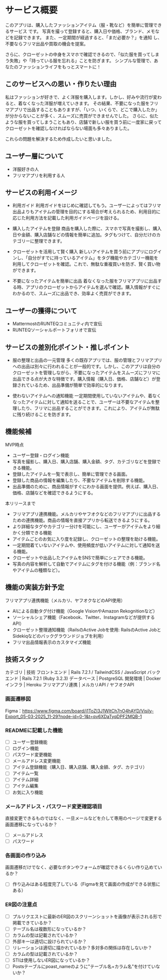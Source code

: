 # サービス概要

このアプリは、購入したファッションアイテム（服・靴など）を簡単に管理できるサービス です。
写真を撮って登録すると、購入日や価格、ブランド、メモなどを記録できます。
また、一定期間が経過すると、「まだ必要か？」を通知 し、不要ならフリマ出品や買取の機会を提案。

さらに、クローゼットの中身をスマホで確認できるので、「似た服を買ってしまう失敗」や「持っている服を忘れる」ことを防ぎます。
シンプルな管理で、あなたのファッションライフをもっとスマートに！

## このサービスへの思い・作りたい理由

私はファッションが好きで、よく洋服を購入します。しかし、好みや流行が変わると、着なくなった洋服が増えていきます。
その結果、不要になった服をフリマアプリで出品することもありますが、「いつ、いくらで、どこで購入したか」が分からないことが多く、スムーズに売買ができませんでした。
さらに、似たような服を買ってしまうこともあり、店舗で新しい服を買う前に一度家に戻ってクローゼットを確認しなければならない場面も多々ありました。

これらの問題を解決するため作成したいと思いました。

## ユーザー層について

- 洋服好きの人
- フリマアプリを利用する人

## サービスの利用イメージ

- 利用ガイド
利用ガイドをはじめに確認してもう。ユーザーによってはフリマ出品よりもアイテムの管理を目的にする場合が考えられるため、利用目的に応じた利用方法を記載した利用ガイドページを設ける。

- 購入したアイテムを登録
商品を購入した際に、スマホで写真を撮影し、購入日や金額、購入店舗などの情報を簡単に追加。タグもつけて、自分だけのカテゴリーに整理できます。

- クローゼットを活用して賢く購入
新しいアイテムを買う前にアプリにログインし、「自分がすでに持っているアイテム」をタグ機能やカテゴリー機能を利用してクローゼットを確認。これで、無駄な重複買いを防ぎ、賢く買い物ができます。

- 不要になったアイテムを簡単に出品
着なくなった服をフリマアプリに出品する時、アプリのクローゼットからアイテムを選んで確認。購入情報がすぐにわかるので、スムーズに出品でき、効率よく売買ができます。

## ユーザーの獲得について

- MattermostのRUNTEQコミュニティ内で宣伝
- RUNTEQソーシャルポートフォリオで宣伝

## サービスの差別化ポイント・推しポイント

- 服の整理と出品の一元管理
多くの既存アプリでは、服の管理とフリマアプリへの出品は別々に行われることが一般的です。しかし、このアプリは自分のクローゼットを管理しながら、不要になったアイテムをスムーズにフリマに出品できる点が大きな特徴です。購入情報（購入日、価格、店舗など）が登録されているため、出品準備が簡単で効率的になります。

- 使わないアイテムへの通知機能
一定期間使用していないアイテムや、着なくなったアイテムに対して通知を送ることで、ユーザーは不要なアイテムを整理したり、フリマに出品することができます。これにより、アイテムが無駄に残り続けることを防ぎます。

## 機能候補
MVP時点
- ユーザー登録・ログイン機能
- 写真を撮影し、購入日、購入店舗、購入金額、タグ、カテゴリなどを登録できる機能。
- 登録したアイテムを一覧で表示し、簡単に管理できる画面。
- 登録した商品の情報を編集したり、不要なアイテムを削除する機能。
- 出品準備のために、商品情報がすぐにわかる画面を提供。例えば、購入日、価格、店舗などを確認できるようにする。

本リリースまで
- フリマアプリ連携機能。メルカリやヤフオクなどのフリマアプリに出品するための連携機能。商品の情報を直接アプリから転送できるようにする。
- より詳細なタグやカテゴリー分けを可能にし、ユーザーがアイテムをより細かく分類できる機能
- アイテムごとのお気に入り度を記録し、クローゼットの整理を助ける機能。
- 一定期間着ていないアイテムや、使用頻度が低いアイテムに対して通知を送る機能。
- クローゼットや出品したアイテムをSNSで簡単にシェアできる機能。
- 写真の内容を解析して自動でアイテムにタグを付ける機能（例：ブランド名やアイテムの種類など）。

## 機能の実装方針予定
フリマアプリ連携機能（メルカリ、ヤフオクなどのAPI使用）
- AIによる自動タグ付け機能（Google VisionやAmazon Rekognitionなど）
- ソーシャルシェア機能（Facebook、Twitter、Instagramなどが提供するAPI）
- クローゼット整理通知機能（RailsのActive Jobを使用: RailsのActive JobとSidekiqなどのバックグラウンドジョブを利用）
- フリマ出品情報表示のカスタマイズ機能

## 技術スタック

カテゴリ | 技術
フロントエンド | Rails 7.2.1 / TailwindCSS / JavaScript
バックエンド | Rails 7.2.1 (Ruby 3.2.3)
データベース | PostgreSQL
開発環境 | Docker
インフラ | Heroku
フリマアプリ連携 | メルカリAPI / ヤフオクAPI

### 画面遷移図
Figma：https://www.figma.com/board/i1ToZI3J1WItCh7nO4hAYD/Visily-Export_05-03-2025_11-29?node-id=0-1&t=qv6XDaTyqDPF2MQB-1

### READMEに記載した機能
- [ ] ユーザー登録機能
- [ ] ログイン機能
- [ ] パスワード変更機能
- [ ] メールアドレス変更機能
- [ ] アイテム登録機能（購入日、購入店舗、購入金額、タグ、カテゴリ）
- [ ] アイテム一覧
- [ ] アイテム詳細
- [ ] アイテム編集
- [ ] お気に入り機能

### メールアドレス・パスワード変更確認項目
直接変更できるものではなく、一旦メールなどを介して専用のページで変更する画面遷移になっているか？
- [ ] メールアドレス
- [ ] パスワード

### 各画面の作り込み
画面遷移だけでなく、必要なボタンやフォームが確認できるくらい作り込めているか？
- [ ] 作り込みはある程度完了している（Figmaを見て画面の作成ができる状態にある）

### ER図の注意点
- [ ] プルリクエストに最新のER図のスクリーンショットを画像が表示される形で掲載できているか？
- [ ] テーブル名は複数形になっているか？
- [ ] カラムの型は記載されているか？
- [ ] 外部キーは適切に設けられているか？
- [ ] リレーションは適切に描かれているか？多対多の関係は存在しないか？
- [ ] カラムの型は記載されているか？
- [ ] STIは使用しないER図になっているか？
- [ ] Postsテーブルにpoast_nameのように"テーブル名+カラム名"を付けていないか？
